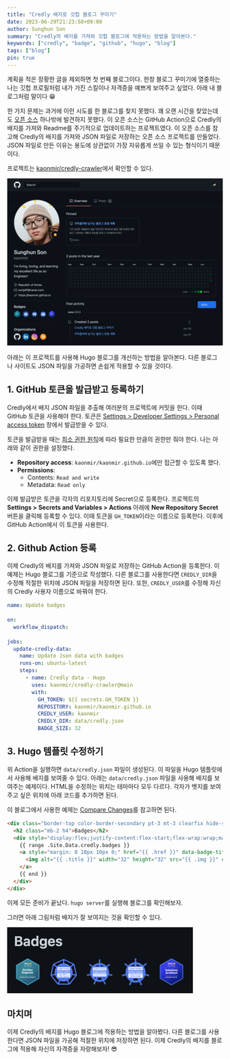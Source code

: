 ```yaml
---
title: "Credly 배지로 깃헙 블로그 꾸미기"
date: 2023-06-29T21:23:58+09:00
author: Sunghun Son
summary: "Credly의 배지를 가져와 깃헙 블로그에 적용하는 방법을 알아본다."
keywords: ["credly", "badge", "github", "hugo", "blog"]
tags: ["blog"]
pin: true
---
```


계획을 적은 장황한 글을 제외하면 첫 번째 블로그이다. 한창 블로그 꾸미기에 열중하는 나는 깃헙 프로필처럼 내가 가진 스킬이나 자격증을 예쁘게 보여주고 싶었다. 아래 내 블로그처럼 말이다 😁

한 가지 문제는 과거에 이런 시도를 한 블로그를 찾지 못했다. 꽤 오랜 시간을 찾았는데도 [오픈 소스](https://github.com/pemtajo/badge-readme) 하나밖에 발견하지 못했다. 이 오픈 소스는 GitHub Action으로  Credly의 배지를 가져와 Readme를 주기적으로 업데이트하는 프로젝트였다. 이 오픈 소스를 참고해 Credly의 배지를 가져와 JSON 파일로 저장하는 오픈 소스 프로젝트를 만들었다. JSON 파일로 만든 이유는 용도에 상관없이 가장 자유롭게 쓰일 수 있는 형식이기 때문이다.

프로젝트는 [kaonmir/credly-crawler](https://github.com/kaonmir/credly-crawler)에서 확인할 수 있다.

![Blog Main](blog_main.png)

아래는 이 프로젝트를 사용해 Hugo 블로그를 개선하는 방법을 알아본다. 다른 블로그나 사이트도 JSON 파일을 가공하면 손쉽게 적용할 수 있을 것이다.

## 1. GitHub 토큰을 발급받고 등록하기

Credly에서 배지 JSON 파일을 추출해 여러분의 프로젝트에 커밋을 한다. 이때 GitHub 토큰을 사용해야 한다. 토큰은 [Settings > Developer Settings > Personal access token](https://github.com/settings/tokens?type=beta) 창에서 발급받을 수 있다.

토큰을 발급받을 때는 [최소 권한 원칙](https://www.cloudflare.com/ko-kr/learning/access-management/principle-of-least-privilege/#:~:text=%22%EC%B5%9C%EC%86%8C%20%EA%B6%8C%ED%95%9C%20%EC%95%A1%EC%84%B8%EC%8A%A4%22%EB%9D%BC%EA%B3%A0%EB%8F%84%20%ED%95%98%EB%8A%94,%EB%B6%80%EC%A0%95%EC%A0%81%EC%9D%B8%20%EC%98%81%ED%96%A5%EC%9D%B4%20%EC%BB%A4%EC%A7%91%EB%8B%88%EB%8B%A4.)에 따라 필요한 만큼의 권한만 줘야 한다. 나는 아래와 같이 권한을 설정했다.

- **Repository access**: `kaonmir/kaonmir.github.io`에만 접근할 수 있도록 했다.
- **Permissions**:
  - Contents: `Read and write`
  - Metadata: `Read only`

이제 발급받은 토큰을 각자의 리포지토리에 Secret으로 등록한다. 프로젝트의 **Settings > Secrets and Variables > Actions** 아래에 **New Repository Secret** 버튼을 클릭해 등록할 수 있다. 이때 토큰을 `GH_TOKEN`이라는 이름으로 등록한다. 이후에 GitHub Action에서 이 토큰을 사용한다.

## 2. Github Action 등록

이제 Credly의 배지를 가져와 JSON 파일로 저장하는 GitHub Action을 등록한다. 이 예제는 Hugo 블로그를 기준으로 작성했다. 다른 블로그를 사용한다면 `CREDLY_DIR`을 수정해 적절한 위치에 JSON 파일을 저장하면 된다. 또한, `CREDLY_USER`를 수정해 자신의 Credly 사용자 이름으로 바꿔야 한다.

```yaml
name: Update badges

on:
  workflow_dispatch:

jobs:
  update-credly-data:
    name: Update Json data with badges
    runs-on: ubuntu-latest
    steps:
      - name: Credly data - Hugo
        uses: kaonmir/credly-crawler@main
        with:
          GH_TOKEN: ${{ secrets.GH_TOKEN }}
          REPOSITORY: kaonmir/kaonmir.github.io
          CREDLY_USER: kaonmir
          CREDLY_DIR: data/credly.json
          BADGE_SIZE: 32
```

## 3. Hugo 템플릿 수정하기

위 Action을 실행하면 `data/credly.json` 파일이 생성된다. 이 파일을 Hugo 템플릿에서 사용해 배지를 보여줄 수 있다. 아래는 `data/credly.json` 파일을 사용해 배지를 보여주는 예제이다. HTML을 수정하는 위치는 테마마다 모두 다르다. 각자가 벳지를 보여주고 싶은 위치에 아래 코드를 추가하면 된다.

이 블로그에서 사용한 예제는 [Compare Changes](https://github.com/kaonmir/kaonmir.github.io/compare/9f82d10fa234def70e01d5c609ba6adcba1b66d6...340aabc75f099c89737e605baa3ebc84ac6d9975)를 참고하면 된다.

```html
<div class="border-top color-border-secondary pt-3 mt-3 clearfix hide-sm hide-md">
  <h2 class="mb-2 h4">Badges</h2>
  <div style="display:flex;justify-content:flex-start;flex-wrap:wrap;margin-bottom:3px;">
    {{ range .Site.Data.credly.badges }}
    <a style="margin: 0 10px 10px 0;" href="{{ .href }}" data-badge-title="{{ .title }}">
      <img alt="{{ .title }}" width="32" height="32" src="{{ .img }}" class="avatar">
    </a>
    {{ end }}
  </div>
</div>
```  

이제 모든 준비가 끝났다. `hugo server`를 실행해 블로그를 확인해보자.

그러면 아래 그림처럼 배지가 잘 보여지는 것을 확인할 수 있다.

![credly badges](./credly_badges.png)

## 마치며

이제 Credly의 배지를 Hugo 블로그에 적용하는 방법을 알아봤다. 다른 블로그를 사용한다면 JSON 파일을 가공해 적절한 위치에 저장하면 된다. 이제 Credly의 배지를 블로그에 적용해 자신의 자격증을 자랑해보자! 😎
